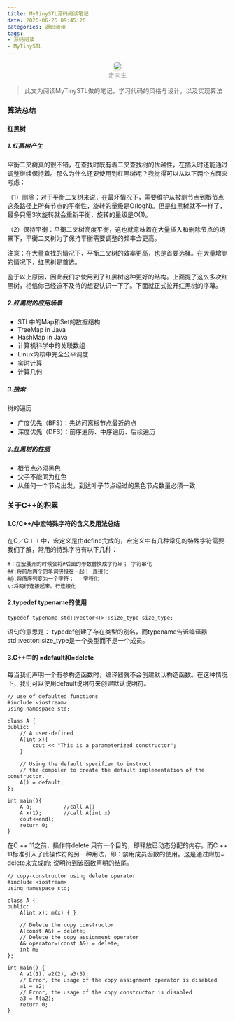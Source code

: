 ```yaml
---
title: MyTinySTL源码阅读笔记
date: 2020-06-25 09:45:26
categories: 源码阅读
tags:
- 源码阅读
- MyTinySTL
---
```


<center>
    <img style="border-radius: 0.3125em;
    box-shadow: 0 2px 4px 0 rgba(34,36,38,.12),0 2px 10px 0 rgba(34,36,38,.08);" 
    src="https://s1.ax1x.com/2020/06/25/N08yid.md.jpg">
    <br>
    <div style="color:orange;
    display: inline-block;
    color: #999;
    padding: 2px;">走向生</div>
</center>

> 此文为阅读MyTinySTL做的笔记，学习代码的风格与设计，以及实现算法

<!-- more -->

### 算法总结

#### 红黑树

##### 1.红黑树产生
平衡二叉树真的很不错，在查找时既有着二叉查找树的优越性，在插入时还能通过调整继续保持着。那么为什么还要使用到红黑树呢？我觉得可以从以下两个方面来考虑：

（1）删除：对于平衡二叉树来说，在最坏情况下，需要维护从被删节点到根节点这条路径上所有节点的平衡性，旋转的量级是O(logN)。但是红黑树就不一样了，最多只需3次旋转就会重新平衡，旋转的量级是O(1)。

（2）保持平衡：平衡二叉树高度平衡，这也就意味着在大量插入和删除节点的场景下，平衡二叉树为了保持平衡需要调整的频率会更高。

注意：在大量查找的情况下，平衡二叉树的效率更高，也是首要选择。在大量增删的情况下，红黑树是首选。

鉴于以上原因，因此我们才使用到了红黑树这种更好的结构。上面提了这么多次红黑树，相信你已经迫不及待的想要认识一下了。下面就正式拉开红黑树的序幕。

##### 2.红黑树的应用场景
- STL中的Map和Set的数据结构
- TreeMap in Java
- HashMap in Java
- 计算机科学中的关联数组
- Linux内核中完全公平调度
- 实时计算
- 计算几何

##### 3.搜索

树的遍历
- 广度优先（BFS）：先访问离根节点最近的点
- 深度优先（DFS）：前序遍历、中序遍历、后续遍历

##### 3.红黑树的性质
- 根节点必须黑色
- 父子不能同为红色
- 从任何一个节点出发，到达叶子节点经过的黑色节点数量必须一致

### 关于C++的积累

#### 1.C/C++/中宏特殊字符的含义及用法总结

在C／C＋＋中，宏定义是由define完成的，宏定义中有几种常见的特殊字符需要我们了解，常用的特殊字符有以下几种：

```
#：在宏展开的时候会将#后面的参数替换成字符串； 字符串化
##:将前后两个的单词拼接在一起； 连接化
#@:将值序列变为一个字符；   字符化
\:将两行连接起来。行连接化
```

#### 2.typedef typename的使用

```
typedef typename std::vector<T>::size_type size_type;
```

语句的意思是：
typedef创建了存在类型的别名，而typename告诉编译器std::vector<T>::size_type是一个类型而不是一个成员。

#### 3.C++中的 =default和=delete
每当我们声明一个有参构造函数时，编译器就不会创建默认构造函数。在这种情况下，我们可以使用default说明符来创建默认说明符。

```
// use of defaulted functions
#include <iostream>
using namespace std;

class A {
public:
    // A user-defined
    A(int x){
        cout << "This is a parameterized constructor";
    }

    // Using the default specifier to instruct
    // the compiler to create the default implementation of the constructor.
    A() = default;
};

int main(){
    A a;          //call A()
    A x(1);       //call A(int x)
    cout<<endl;
    return 0;
} 
```

在C ++ 11之前，操作符delete 只有一个目的，即释放已动态分配的内存。而C ++ 11标准引入了此操作符的另一种用法，即：禁用成员函数的使用。这是通过附加= delete来完成的; 说明符到该函数声明的结尾。

```
// copy-constructor using delete operator 
#include <iostream> 
using namespace std; 
  
class A { 
public: 
    A(int x): m(x) { } 
      
    // Delete the copy constructor 
    A(const A&) = delete;      
    // Delete the copy assignment operator 
    A& operator=(const A&) = delete;  
    int m; 
}; 
  
int main() { 
    A a1(1), a2(2), a3(3); 
    // Error, the usage of the copy assignment operator is disabled 
    a1 = a2;   
    // Error, the usage of the copy constructor is disabled 
    a3 = A(a2);  
    return 0; 
} 
```
